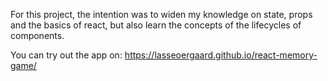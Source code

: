 For this project, the intention was to widen my knowledge on state, props and the basics of react, but also learn the concepts of the lifecycles of components.

You can try out the app on: https://lasseoergaard.github.io/react-memory-game/